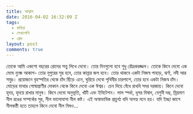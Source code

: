```yaml
---
title: আশ্বাস
date: 2016-04-02 16:32:09 Z
tags:
  - কবিতা
  - লেখালেখি
  - প্রেম
layout: post
comments: true
---
```


তোকে আমি একশো বছরের রোদের সত্ত্ব লিখে দেবো।
তোর দিনগুলো হবে শুধু রৌদ্রকরজ্জল।
তোকে কিনে দেবো এক মেঘে ন্যুব্জ আকাশ-
তোর নূপুরের সুর হবে,
তোর কান্নার জল হবে।
তোর থাকবে একটা নিজস্ব পাহাড়, ঝর্ণা, নদী আর সমুদ্র।
প্রয়োজনে বৃহস্পতির থেকে চাঁদ ছিঁড়ে এনে,
ঘুরিয়ে দেবো পৃথিবীর চারপাশে,
তোর হবে একটা নিজস্ব চাঁদ।
মোড়ের মাথার পোষাপ্রাণীর দোকান থেকে
কিনে দেবো এক ঈশ্বর।
চেন দিয়ে বেঁধে রাখবি সদর দরজায়।
কিনে দেবো হৃদয়, হৃদয়ে রাখার মানুষ।
কিনে দেবো অনুভূতি,
খাঁটি এবং ইমিটেশন।
লাল স্পর্ধা,
ধূসর বিষাদ,
বেগুনী দম্ভ,
ম্রিয়মাণ নীল রঙের সম্পর্কের সুর,
নীল ভালোবাসা
নীল কষ্ট।
এই অস্বাভাবিক প্রাচুর্য্য যদি অসহ্য মনে হয়।
যদি ইচ্ছা জাগে নীলকণ্ঠী হতে
তাহলে কিনে দেবো নীল বিষও...
